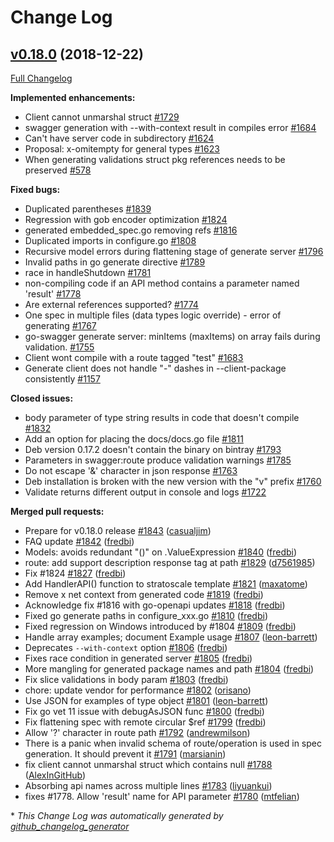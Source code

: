 # Change Log

## [v0.18.0](https://github.com/rws-github/go-swagger/tree/v0.18.0) (2018-12-22)
[Full Changelog](https://github.com/rws-github/go-swagger/compare/v0.17.2...v0.18.0)

**Implemented enhancements:**

- Client cannot unmarshal struct [\#1729](https://github.com/rws-github/go-swagger/issues/1729)
- swagger generation with --with-context result in compiles error [\#1684](https://github.com/rws-github/go-swagger/issues/1684)
- Can't have server code in subdirectory [\#1624](https://github.com/rws-github/go-swagger/issues/1624)
- Proposal: x-omitempty for general types [\#1623](https://github.com/rws-github/go-swagger/issues/1623)
- When generating validations struct pkg references needs to be preserved [\#578](https://github.com/rws-github/go-swagger/issues/578)

**Fixed bugs:**

- Duplicated parentheses [\#1839](https://github.com/rws-github/go-swagger/issues/1839)
- Regression with gob encoder optimization [\#1824](https://github.com/rws-github/go-swagger/issues/1824)
- generated embedded\_spec.go removing refs [\#1816](https://github.com/rws-github/go-swagger/issues/1816)
- Duplicated imports in configure.go [\#1808](https://github.com/rws-github/go-swagger/issues/1808)
- Recursive model errors during flattening stage of generate server [\#1796](https://github.com/rws-github/go-swagger/issues/1796)
- Invalid paths in go generate directive [\#1789](https://github.com/rws-github/go-swagger/issues/1789)
- race in handleShutdown [\#1781](https://github.com/rws-github/go-swagger/issues/1781)
- non-compiling code if an API method contains a parameter named 'result' [\#1778](https://github.com/rws-github/go-swagger/issues/1778)
- Are external references supported? [\#1774](https://github.com/rws-github/go-swagger/issues/1774)
- One spec in multiple files \(data types logic override\) - error of generating [\#1767](https://github.com/rws-github/go-swagger/issues/1767)
- go-swagger generate server: minItems \(maxItems\) on array fails during validation.  [\#1755](https://github.com/rws-github/go-swagger/issues/1755)
- Client wont compile with a route tagged "test"  [\#1683](https://github.com/rws-github/go-swagger/issues/1683)
- Generate client does not handle "-" dashes in --client-package consistently [\#1157](https://github.com/rws-github/go-swagger/issues/1157)

**Closed issues:**

- body parameter of type string results in code that doesn't compile [\#1832](https://github.com/rws-github/go-swagger/issues/1832)
- Add an option for placing the docs/docs.go file [\#1811](https://github.com/rws-github/go-swagger/issues/1811)
- Deb version 0.17.2 doesn't contain the binary on bintray [\#1793](https://github.com/rws-github/go-swagger/issues/1793)
- Parameters in swagger:route produce validation warnings [\#1785](https://github.com/rws-github/go-swagger/issues/1785)
- Do not escape '&' character in json response [\#1763](https://github.com/rws-github/go-swagger/issues/1763)
- Deb installation is broken with the new version with the "v" prefix [\#1760](https://github.com/rws-github/go-swagger/issues/1760)
- Validate returns different output in console and logs [\#1722](https://github.com/rws-github/go-swagger/issues/1722)

**Merged pull requests:**

- Prepare for v0.18.0 release [\#1843](https://github.com/rws-github/go-swagger/pull/1843) ([casualjim](https://github.com/casualjim))
- FAQ update [\#1842](https://github.com/rws-github/go-swagger/pull/1842) ([fredbi](https://github.com/fredbi))
- Models: avoids redundant "\(\)" on .ValueExpression [\#1840](https://github.com/rws-github/go-swagger/pull/1840) ([fredbi](https://github.com/fredbi))
- route: add support description response tag at path [\#1829](https://github.com/rws-github/go-swagger/pull/1829) ([d7561985](https://github.com/d7561985))
- Fix \#1824 [\#1827](https://github.com/rws-github/go-swagger/pull/1827) ([fredbi](https://github.com/fredbi))
- Add HandlerAPI\(\) function to stratoscale template [\#1821](https://github.com/rws-github/go-swagger/pull/1821) ([maxatome](https://github.com/maxatome))
- Remove x net context from generated code [\#1819](https://github.com/rws-github/go-swagger/pull/1819) ([fredbi](https://github.com/fredbi))
- Acknowledge fix \#1816 with go-openapi updates [\#1818](https://github.com/rws-github/go-swagger/pull/1818) ([fredbi](https://github.com/fredbi))
- Fixed go generate paths in configure\_xxx.go [\#1810](https://github.com/rws-github/go-swagger/pull/1810) ([fredbi](https://github.com/fredbi))
- Fixed regression on Windows introduced by \#1804 [\#1809](https://github.com/rws-github/go-swagger/pull/1809) ([fredbi](https://github.com/fredbi))
- Handle array examples; document Example usage [\#1807](https://github.com/rws-github/go-swagger/pull/1807) ([leon-barrett](https://github.com/leon-barrett))
- Deprecates `--with-context` option [\#1806](https://github.com/rws-github/go-swagger/pull/1806) ([fredbi](https://github.com/fredbi))
- Fixes race condition in generated server [\#1805](https://github.com/rws-github/go-swagger/pull/1805) ([fredbi](https://github.com/fredbi))
- More mangling for generated package names and path [\#1804](https://github.com/rws-github/go-swagger/pull/1804) ([fredbi](https://github.com/fredbi))
- Fix slice validations in body param [\#1803](https://github.com/rws-github/go-swagger/pull/1803) ([fredbi](https://github.com/fredbi))
- chore: update vendor for performance [\#1802](https://github.com/rws-github/go-swagger/pull/1802) ([orisano](https://github.com/orisano))
- Use JSON for examples of type object [\#1801](https://github.com/rws-github/go-swagger/pull/1801) ([leon-barrett](https://github.com/leon-barrett))
- Fix go vet 11 issue with debugAsJSON func [\#1800](https://github.com/rws-github/go-swagger/pull/1800) ([fredbi](https://github.com/fredbi))
- Fix flattening spec with remote circular $ref [\#1799](https://github.com/rws-github/go-swagger/pull/1799) ([fredbi](https://github.com/fredbi))
- Allow '?' character in route path [\#1792](https://github.com/rws-github/go-swagger/pull/1792) ([andrewmilson](https://github.com/andrewmilson))
- There is a panic when invalid schema of route/operation is used in spec generation. It should prevent it [\#1791](https://github.com/rws-github/go-swagger/pull/1791) ([marsianin](https://github.com/marsianin))
- fix client cannot unmarshal struct which contains null [\#1788](https://github.com/rws-github/go-swagger/pull/1788) ([AlexInGitHub](https://github.com/AlexInGitHub))
- Absorbing api names across multiple lines [\#1783](https://github.com/rws-github/go-swagger/pull/1783) ([liyuankui](https://github.com/liyuankui))
- fixes \#1778. Allow 'result' name for API parameter [\#1780](https://github.com/rws-github/go-swagger/pull/1780) ([mtfelian](https://github.com/mtfelian))

\* *This Change Log was automatically generated by [github_changelog_generator](https://github.com/skywinder/Github-Changelog-Generator)*
